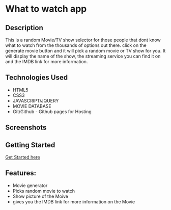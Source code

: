 # What to watch app

## Description
 This is a random Movie/TV show selector for those people that dont know what to watch from the thousands of options out there.
 click on the generate movie button and it will pick a random movie or TV show for you. 
 It will display the name of the show, the streaming service you can find it on and the IMDB link for more information.
## Technologies Used
- HTML5
- CSS3
- JAVASCRIPT/JQUERY
- MOVIE DATABASE
- Git/Github - Github pages for Hosting

## Screenshots

## Getting Started
[Get Started here](https://kingsimba754.github.io/what-to-watch./)

## Features: 
- Movie generator 
- Picks random movie to watch
- Show picture of the Moive 
- gives you the IMDB link for more information on the Movie